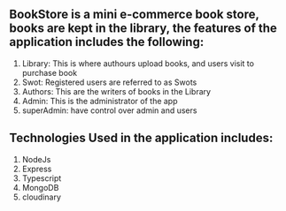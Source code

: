 ## BookStore is a mini e-commerce book store, books are kept in the library, the features of the application includes the following:

1. Library: This is where authours upload books, and users visit to purchase book
2. Swot:  Registered users are referred to as Swots
3. Authors: This are the writers of books in the Library
4. Admin: This is the administrator of the app
5. superAdmin: have control over admin and users

## Technologies Used in the application includes: 

1. NodeJs
2. Express
3. Typescript
4. MongoDB
5. cloudinary

